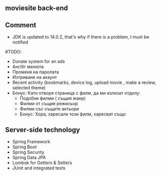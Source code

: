 ## moviesite back-end

## Comment 
* JDK is updated to 14.0.2, 
that's why if there is a problem, I must be notified

#TODO:
  * Donate system for an ads
  * Анг/бг менюта
  * Променя на паролата
  * Изтриване на акаунт
  * Recent activity (bookmarks, device log, upload movie
  , make a review, selected theme)
  * Бонус: Като отворя страница с филм, да ми излизат отдолу:
    - Подобни филми ( същия жанр)
    - Филми от същия режисьор
    - Филми със същите актьори
    - Бонус:  Хора, харесали този филм, харесват също

## Server-side technology
* Spring Framework
* Spring Boot
* Spring Security
* Spring Data JPA
* Lombok for Getters & Setters 
* JUnit and integrated tests
